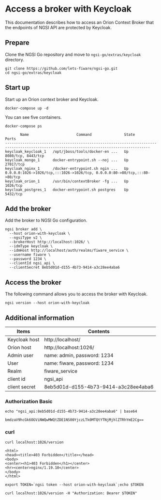 # Access a broker with Keycloak

This documentation describes how to access an Orion Context Broker that the endpoints of NGSI API
are protected by Keycloak.

## Prepare

Clone the NGSI Go repository and move to `ngsi-go/extras/keycloak` directory.

```
git clone https://github.com/lets-fiware/ngsi-go.git
cd ngsi-go/extras/keycloak
```

## Start up

Start up an Orion context broker and Keycloak.

```
docker-compose up -d
```

You can see five containers.

```
docker-compose ps
```

```
       Name                      Command               State                                     Ports
-----------------------------------------------------------------------------------------------------------------------------------------
keycloak_keycloak_1   /opt/jboss/tools/docker-en ...   Up      8080/tcp, 8443/tcp
keycloak_mongo_1      docker-entrypoint.sh --noj ...   Up      27017/tcp
keycloak_nginx_1      /docker-entrypoint.sh ngin ...   Up      0.0.0.0:1026->1026/tcp,:::1026->1026/tcp, 0.0.0.0:80->80/tcp,:::80->80/tcp
keycloak_orion_1      /usr/bin/contextBroker -fg ...   Up      1026/tcp
keycloak_postgres_1   docker-entrypoint.sh postgres    Up      5432/tcp
```

## Add the broker

Add the broker to NGSI Go configuration.

```
ngsi broker add \
  --host orion-with-keycloak \
  --ngsiType v2 \
  --brokerHost http://localhost:1026/ \
  --idmType keycloak \
  --idmHost http://localhost/auth/realms/fiware_service \
  --username fiware \
  --password 1234 \
  --clientId ngsi_api \
  --clientSecret 8eb5d01d-d155-4b73-9414-a3c28ee4aba6
```

## Access the broker

The following command allows you to access the broker with Keycloak.

```
ngsi version --host orion-with-keycloak
```

## Additional information

| Items         | Contents                             |
| ------------- | ------------------------------------ |
| Keycloak host | http://localhost/                    |
| Orion host    | http://localhost:1026/               |
| Admin user    | name: admin, password: 1234          |
| User          | name: fiware, password: 1234         |
| Realm         | fiware_service                       |
| client id     | ngsi_api                             |
| client secret | 8eb5d01d-d155-4b73-9414-a3c28ee4aba6 |

### Authorization Basic

```
echo "ngsi_api:8eb5d01d-d155-4b73-9414-a3c28ee4aba6" | base64
```

```
bmdzaV9hcGk6OGViNWQwMWQtZDE1NS00YjczLTk0MTQtYTNjMjhlZTRhYmE2Cg==
```

### curl

```
curl localhost:1026/version
```

```
<html>
<head><title>403 Forbidden</title></head>
<body>
<center><h1>403 Forbidden</h1></center>
<hr><center>nginx/1.19.10</center>
</body>
</html>
```

```
export TOKEN=`ngsi token --host orion-with-keycloak`;echo $TOKEN
```

```
curl localhost:1026/version -H "Authorization: Bearer $TOKEN"
```
